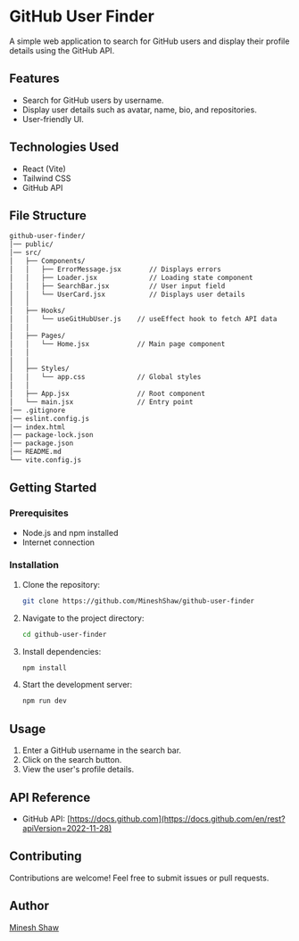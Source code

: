 # GitHub User Finder

A simple web application to search for GitHub users and display their profile details using the GitHub API.

## Features
- Search for GitHub users by username.
- Display user details such as avatar, name, bio, and repositories.
- User-friendly UI.

## Technologies Used
- React (Vite)
- Tailwind CSS
- GitHub API

## File Structure
```sh
github-user-finder/
│── public/
│── src/
│   ├── Components/
│   │   ├── ErrorMessage.jsx       // Displays errors
│   │   ├── Loader.jsx             // Loading state component
│   │   ├── SearchBar.jsx          // User input field
│   │   └── UserCard.jsx           // Displays user details
│   │
│   ├── Hooks/
│   │   └── useGitHubUser.js    // useEffect hook to fetch API data
│   │
│   ├── Pages/
│   │   └── Home.jsx            // Main page component
│   │
│   │
│   ├── Styles/
│   │   └── app.css             // Global styles
│   │
│   ├── App.jsx                 // Root component
│   └── main.jsx                // Entry point
│── .gitignore
│── eslint.config.js
│── index.html
│── package-lock.json
│── package.json
│── README.md
└── vite.config.js
```

## Getting Started

### Prerequisites
- Node.js and npm installed
- Internet connection

### Installation
1. Clone the repository:
   ```sh
   git clone https://github.com/MineshShaw/github-user-finder
   ```
2. Navigate to the project directory:
   ```sh
   cd github-user-finder
   ```
3. Install dependencies:
   ```sh
   npm install
   ```
4. Start the development server:
   ```sh
   npm run dev
   ```

## Usage
1. Enter a GitHub username in the search bar.
2. Click on the search button.
3. View the user's profile details.

## API Reference
- GitHub API: [https://docs.github.com](https://docs.github.com/en/rest?apiVersion=2022-11-28)

## Contributing
Contributions are welcome! Feel free to submit issues or pull requests.

## Author
[Minesh Shaw](https://github.com/MineshShaw)
